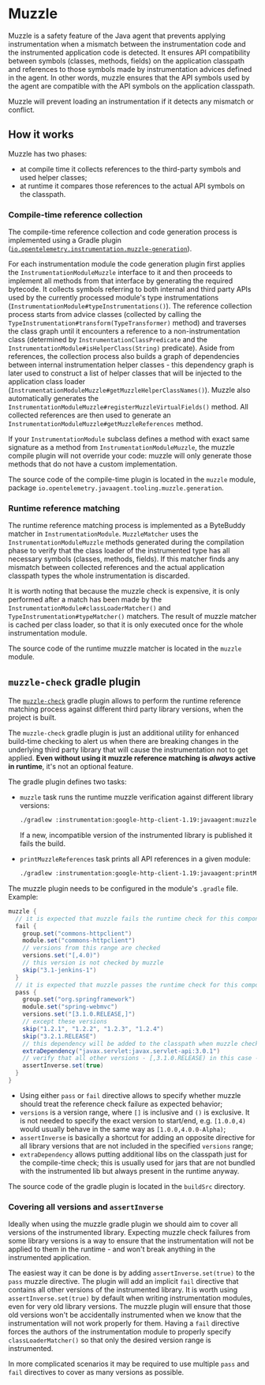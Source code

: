 # Muzzle

Muzzle is a safety feature of the Java agent that prevents applying instrumentation when a mismatch
between the instrumentation code and the instrumented application code is detected.
It ensures API compatibility between symbols (classes, methods, fields) on the application classpath
and references to those symbols made by instrumentation advices defined in the agent.
In other words, muzzle ensures that the API symbols used by the agent are compatible with the API
symbols on the application classpath.

Muzzle will prevent loading an instrumentation if it detects any mismatch or conflict.

## How it works

Muzzle has two phases:

* at compile time it collects references to the third-party symbols and used helper classes;
* at runtime it compares those references to the actual API symbols on the classpath.

### Compile-time reference collection

The compile-time reference collection and code generation process is implemented using a Gradle
plugin ([`io.opentelemetry.instrumentation.muzzle-generation`](https://plugins.gradle.org/plugin/io.opentelemetry.instrumentation.muzzle-generation)).

For each instrumentation module the code generation plugin first applies
the `InstrumentationModuleMuzzle` interface to it and then proceeds to implement all methods from
that interface by generating the required bytecode.
It collects symbols referring to both internal and third party APIs used by the currently processed
module's type instrumentations (`InstrumentationModule#typeInstrumentations()`). The reference
collection process starts from advice classes (collected by calling the
`TypeInstrumentation#transform(TypeTransformer)` method) and traverses the class graph until it
encounters a reference to a non-instrumentation class (determined by `InstrumentationClassPredicate`
and the `InstrumentationModule#isHelperClass(String)` predicate). Aside from references, the
collection process also builds a graph of dependencies between internal instrumentation helper
classes - this dependency graph is later used to construct a list of helper classes that will be
injected to the application class loader (`InstrumentationModuleMuzzle#getMuzzleHelperClassNames()`).
Muzzle also automatically generates the `InstrumentationModuleMuzzle#registerMuzzleVirtualFields()`
method. All collected references are then used to generate
an `InstrumentationModuleMuzzle#getMuzzleReferences` method.

If your `InstrumentationModule` subclass defines a method with exact same signature as a method
from `InstrumentationModuleMuzzle`, the muzzle compile plugin will not override your code:
muzzle will only generate those methods that do not have a custom implementation.

The source code of the compile-time plugin is located in the `muzzle` module,
package `io.opentelemetry.javaagent.tooling.muzzle.generation`.

### Runtime reference matching

The runtime reference matching process is implemented as a ByteBuddy matcher in `InstrumentationModule`.
`MuzzleMatcher` uses the `InstrumentationModuleMuzzle` methods generated during the compilation phase
to verify that the class loader of the instrumented type has all necessary symbols (classes,
methods, fields). If this matcher finds any mismatch between collected references and the
actual application classpath types the whole instrumentation is discarded.

It is worth noting that because the muzzle check is expensive, it is only performed after a match
has been made by the `InstrumentationModule#classLoaderMatcher()` and `TypeInstrumentation#typeMatcher()`
matchers. The result of muzzle matcher is cached per class loader, so that it is only executed
once for the whole instrumentation module.

The source code of the runtime muzzle matcher is located in the `muzzle` module.

## `muzzle-check` gradle plugin

The [`muzzle-check`](https://plugins.gradle.org/plugin/io.opentelemetry.instrumentation.muzzle-check)
gradle plugin allows to perform the runtime reference matching process against different third party
library versions, when the project is built.

The `muzzle-check` gradle plugin is just an additional utility for enhanced build-time checking
to alert us when there are breaking changes in the underlying third party library
that will cause the instrumentation not to get applied.
**Even without using it muzzle reference matching is _always_ active in runtime**,
it's not an optional feature.

The gradle plugin defines two tasks:

* `muzzle` task runs the runtime muzzle verification against different library versions:

    ```sh
    ./gradlew :instrumentation:google-http-client-1.19:javaagent:muzzle
    ```

    If a new, incompatible version of the instrumented library is published it fails the build.

* `printMuzzleReferences` task prints all API references in a given module:

    ```sh
    ./gradlew :instrumentation:google-http-client-1.19:javaagent:printMuzzleReferences
    ```

The muzzle plugin needs to be configured in the module's `.gradle` file.
Example:

```groovy
muzzle {
  // it is expected that muzzle fails the runtime check for this component
  fail {
    group.set("commons-httpclient")
    module.set("commons-httpclient")
    // versions from this range are checked
    versions.set("[,4.0)")
    // this version is not checked by muzzle
    skip("3.1-jenkins-1")
  }
  // it is expected that muzzle passes the runtime check for this component
  pass {
    group.set("org.springframework")
    module.set("spring-webmvc")
    versions.set("[3.1.0.RELEASE,]")
    // except these versions
    skip("1.2.1", "1.2.2", "1.2.3", "1.2.4")
    skip("3.2.1.RELEASE")
    // this dependency will be added to the classpath when muzzle check is run
    extraDependency("javax.servlet:javax.servlet-api:3.0.1")
    // verify that all other versions - [,3.1.0.RELEASE) in this case - fail the muzzle runtime check
    assertInverse.set(true)
  }
}
```

* Using either `pass` or `fail` directive allows to specify whether muzzle should treat the
  reference check failure as expected behavior;
* `versions` is a version range, where `[]` is inclusive and `()` is exclusive. It is not needed to
  specify the exact version to start/end, e.g. `[1.0.0,4)` would usually behave in the same way as
  `[1.0.0,4.0.0-Alpha)`;
* `assertInverse` is basically a shortcut for adding an opposite directive for all library versions
  that are not included in the specified `versions` range;
* `extraDependency` allows putting additional libs on the classpath just for the compile-time check;
  this is usually used for jars that are not bundled with the instrumented lib but always present
  in the runtime anyway.

The source code of the gradle plugin is located in the `buildSrc` directory.

### Covering all versions and `assertInverse`

Ideally when using the muzzle gradle plugin we should aim to cover all versions of the instrumented
library. Expecting muzzle check failures from some library versions is a way to ensure that the
instrumentation will not be applied to them in the runtime - and won't break anything in the
instrumented application.

The easiest way it can be done is by adding `assertInverse.set(true)` to the `pass` muzzle
directive. The plugin will add an implicit `fail` directive that contains all other versions of the
instrumented library.
It is worth using `assertInverse.set(true)` by default when writing instrumentation modules, even for
very old library versions. The muzzle plugin will ensure that those old versions won't be
accidentally instrumented when we know that the instrumentation will not work properly for them.
Having a `fail` directive forces the authors of the instrumentation module to properly specify
`classLoaderMatcher()` so that only the desired version range is instrumented.

In more complicated scenarios it may be required to use multiple `pass` and `fail` directives
to cover as many versions as possible.
